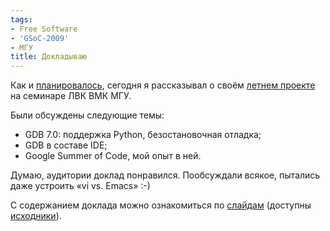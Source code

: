 ```yaml
---
tags:
- Free Software
- 'GSoC-2009'
- МГУ
title: Докладываю
---
```


Как и [планировалось][], сегодня я рассказывал о своём [летнем
проекте][] на семинаре ЛВК ВМК МГУ.

Были обсуждены следующие темы:

-   GDB 7.0: поддержка Python, безостановочная отладка;
-   GDB в составе IDE;
-   Google Summer of Code, мой опыт в ней.

Думаю, аудитории доклад понравился. Пообсуждали всякое, пытались даже
устроить «vi vs. Emacs» :-)

С содержанием доклада можно ознакомиться по [слайдам][] (доступны
[исходники][]).

  [планировалось]: http://dzhus.org/posts/2009-10-21-527.html
  [летнем проекте]: http://dzhus.org/blog/tag/GSoC-2009
  [слайдам]: https://github.com/dzhus/gdb-talk/blob/master/talk.pdf
  [исходники]: http://github.com/dzhus/gdb-talk
